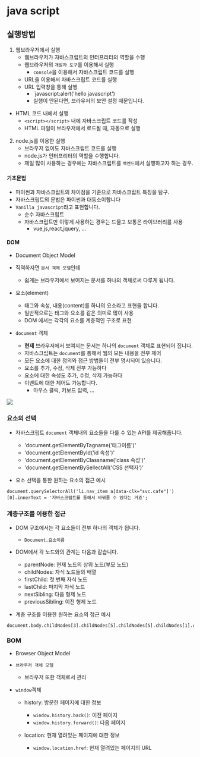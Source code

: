 # java script

## 실행방법

1. 웹브라우저에서 실행
   - 웹브라우저가 자바스크립트의 인터프리터의 역할을 수행
   - 웹브라우저의 `개발자 도구`를 이용해서 실행
     - `console`을 이용해서 자바스크립트 코드를 실행
   - URL을 이용해서 자바스크립트 코드를 실행
   - URL 입력창을 통해 실행
     - `javascript:alert('hello javascript')
     - 실행이 안된다면, 브라우저의 보안 설정 때문입니다.
- HTML 코드 내에서 실행
  - `<script></script>` 내에 자바스크립트 코드를 작성
  - HTML 파일이 브라우저에서 로드될 때, 자동으로 실행

2. node.js를 이용한 실행
   - 브라우저 없이도 자바스크립트 코드를 실행
   - node.js가 인터프리터의 역할을 수행합니다.
   - 제일 많이 사용하는 경우에는 자바스크립트를 `백엔드`에서 실행하고자 하는 경우.


#### 기초문법

- 파이썬과 자바스크립트의 차이점을 기준으로 자바스크립트 특징을 탐구.
- 자바스크립트의 문법은 파이썬과 대동소이합니다
- `Vanilla javascript`라고 표현합니다.
  - 순수 자바스크립트
  - 자바스크립트만 이렇게 사용하는 경우는 드물고 보통은 라이브러리를 사용
    - vue,js,react,jquery, ...

#### DOM
- Document Object Model
- 직역하자면 `문서 객체 모델`인데
  - 쉽게는 브라우저에서 보여지는 문서를 하나의 객체로써 다루게 됩니다.

- 요소(element)
  - 태그와 속성, 내용(content)를 하나의 요소라고 표현을 합니다.
  - 일반적으로는 태그와 요소를 같은 의미로 많이 사용
  - DOM 에서는 각각의 요소를 계층적인 구조로 표현

- `document` 객체
  - **현재** 브라우저에서 보여지는 문서는 하나의 `document` 객체로 표현되어 집니다.
  - 자바스크립트는 `document`를 통해서 웹의 모든 내용을 전부 제어
  - 모든 요소에 대한 정의와 접근 방법들이 전부 명시되어 있습니다.
  - 요소를 추가, 수정, 삭제 전부 가능하다
  - 요소에 대한 속성도 추가, 수정, 삭제 가능하다
  - 이벤트에 대한 제어도 가능합니다.
    - 마우스 클릭, 키보드 입력, ...

![](https://i2.wp.com/oursmalljoy.com/wp-content/uploads/2020/12/DOM.jpg?resize=1200%2C416&ssl=1)

### 요소의 선택
- 자바스크립트 `document` 객체내의 요소들을 다룰 수 있는 API를 제공해줍니다.
  - 'document.getElementByTagname('태그이름')'
  - 'document.getElementById('id 속성')'
  - 'document.getElementByClassname('class 속성')'
  - 'document.getElementBySellectAll('CSS 선택자')'

- 요소 선택을 통한 원하는 요소의 접근 예시
```
document.querySelectorAll('li.nav_item a[data-clk="svc.cafe"]')[0].innerText = '자바스크립트를 통해서 바꿔줄 수 있다는 거죠';
```

### 계층구조를 이용한 접근
- DOM 구조에서는 각 요소들이 전부 하나의 객체가 됩니다.
  - `Document.요소이름`
- DOM에서 각 노드와의 관계는 다음과 같습니다.
  - parentNode: 현재 노드의 상위 노드(부모 노드)
  - childNodes: 자식 노드들의 배열
  - firstChild: 첫 번째 자식 노드
  - lastChild: 마지막 자식 노드
  - nextSibling: 다음 형제 노드
  - previousSibling: 이전 형제 노드
  
- 계층 구조를 이용한 원하는 요소의 접근 예시
```
document.body.childNodes[3].childNodes[5].childNodes[5].childNodes[1].childNodes[1].childNodes[1].childNodes[1].childNodes[1].innerText;
```
### BOM
- Browser Object Model
- `브라우저 객체 모델`
  - 브라우저 또한 객체로서 관리

- `window`객체 
  - history: 방문한 페이지에 대한 정보
    - `window.history.back()`: 이전 페이지
    - `window.history.forward()`: 다음 페이지

  - location: 현재 열려있는 페이지에 대한 정보
    - `window.location.href`: 현재 열려있는 페이지의 URL